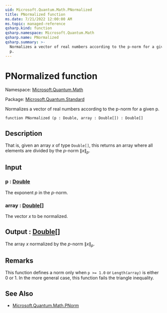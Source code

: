 ```yaml
---
uid: Microsoft.Quantum.Math.PNormalized
title: PNormalized function
ms.date: 7/21/2022 12:00:00 AM
ms.topic: managed-reference
qsharp.kind: function
qsharp.namespace: Microsoft.Quantum.Math
qsharp.name: PNormalized
qsharp.summary: >-
  Normalizes a vector of real numbers according to the p-norm for a given
  p.
---
```


# PNormalized function

Namespace: [Microsoft.Quantum.Math](xref:Microsoft.Quantum.Math)

Package: [Microsoft.Quantum.Standard](https://nuget.org/packages/Microsoft.Quantum.Standard)


Normalizes a vector of real numbers according to the p-norm for a givenp.

```qsharp
function PNormalized (p : Double, array : Double[]) : Double[]
```


## Description

That is, given an array $x$ of type `Double[]`, this returns an array whereall elements are divided by the $p$-norm $\|x\|_p$.

## Input

### p : [Double](xref:microsoft.quantum.qsharp.valueliterals#double-literals)

The exponent $p$ in the $p$-norm.


### array : [Double](xref:microsoft.quantum.qsharp.valueliterals#double-literals)[]

The vector $x$ to be normalized.



## Output : [Double](xref:microsoft.quantum.qsharp.valueliterals#double-literals)[]

The array $x$ normalized by the $p$-norm $\|x\|_p$.

## Remarks

This function defines a norm only when `p >= 1.0` or `Length(array)` iseither 0 or 1. In the more general case, this function fails thetriangle inequality.

## See Also

- [Microsoft.Quantum.Math.PNorm](xref:Microsoft.Quantum.Math.PNorm)